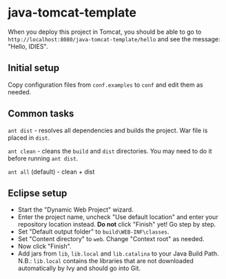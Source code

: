 # java-tomcat-template

When you deploy this project in Tomcat, you should be able to go to `http://localhost:8080/java-tomcat-template/hello` and see the message: "Hello, IDIES".

## Initial setup

Copy configuration files from `conf.examples` to `conf` and edit them as needed.

## Common tasks

`ant dist` - resolves all dependencies and builds the project. War file is placed in `dist`. 

`ant clean` - cleans the `build` and `dist` directories. You may need to do it before running `ant dist`.

`ant all` (default) - clean + dist

## Eclipse setup

- Start the "Dynamic Web Project" wizard.
- Enter the project name, uncheck "Use default location" and enter your repository location instead. **Do not** click "Finish" yet! Go step by step.
- Set "Default output folder" to `build\WEB-INF\classes`.
- Set "Content directory" to `web`. Change "Context root" as needed.
- Now click "Finish".
- Add jars from `lib`, `lib.local` and `lib.catalina` to your Java Build Path. N.B.: `lib.local` contains the libraries that are not downloaded automatically by Ivy and should go into Git.
